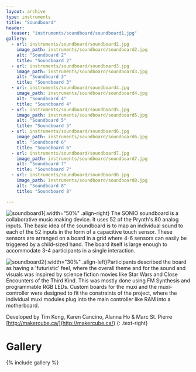 ```yaml
---
layout: archive
type: instruments
title: "Soundboard"
header:
  teaser: "instruments/soundboard/soundboard1.jpg"
gallery:
  - url: instruments/soundboard/soundboard2.jpg
    image_path: instruments/soundboard/soundboard2.jpg
    alt: "Soundboard 2"
    title: "Soundboard 2"
  - url: instruments/soundboard/soundboard3.jpg
    image_path: instruments/soundboard/soundboard3.jpg
    alt: "Soundboard 3"
    title: "Soundboard 3"
  - url: instruments/soundboard/soundboard4.jpg
    image_path: instruments/soundboard/soundboard4.jpg
    alt: "Soundboard 4"
    title: "Soundboard 4"
  - url: instruments/soundboard/soundboard5.jpg
    image_path: instruments/soundboard/soundboard5.jpg
    alt: "Soundboard 5"
    title: "Soundboard 5"
  - url: instruments/soundboard/soundboard6.jpg
    image_path: instruments/soundboard/soundboard6.jpg
    alt: "Soundboard 6"
    title: "Soundboard 6"
  - url: instruments/soundboard/soundboard7.jpg
    image_path: instruments/soundboard/soundboard7.jpg
    alt: "Soundboard 7"
    title: "Soundboard 7"
  - url: instruments/soundboard/soundboard8.jpg
    image_path: instruments/soundboard/soundboard8.jpg
    alt: "Soundboard 8"
    title: "Soundboard 8"

---
```


![soundboard1](../../images/instruments/soundboard/soundboard1.jpg){:width="50%" .align-right} The SONIO soundboard is a collaborative music making device. It uses 52 of the Prynth's 80 analog inputs. The basic idea of the soundboard is to map an individual sound to each of the 52 inputs in the form of a capacitive touch sensor. These sensors are arranged on a board in a grid where 4-6 sensors can easily be triggered by a child-sized hand. The board itself is large enough to accommodate 3-4 participants in a single interaction.

![soundboard2](../../images/instruments/soundboard/soundboard2.jpg){:width="30%" .align-left}Participants described the board as having a 'futuristic' feel, where the overall theme and for the sound and visuals was inspired by science fiction movies like Star Wars and Close Encounters of the Third Kind. This was mostly done using FM Synthesis and programmable RGB LEDs. Custom boards for the muxi and the muxi-controller were designed to fit the constraints of the project, where the individual muxi modules plug into the main controller like RAM into a motherboard.

Developed by Tim Kong, Karen Cancino, Alanna Ho & Marc St. Pierre
[http://makercube.ca/](http://makercube.ca/)
{: .text-right}

# Gallery
{% include gallery %}
